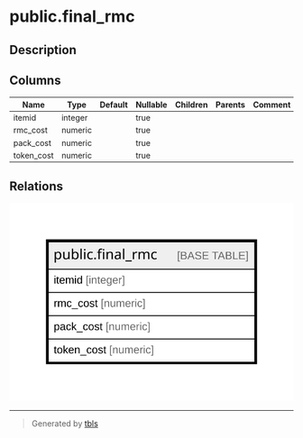 # public.final_rmc

## Description

## Columns

| Name | Type | Default | Nullable | Children | Parents | Comment |
| ---- | ---- | ------- | -------- | -------- | ------- | ------- |
| itemid | integer |  | true |  |  |  |
| rmc_cost | numeric |  | true |  |  |  |
| pack_cost | numeric |  | true |  |  |  |
| token_cost | numeric |  | true |  |  |  |

## Relations

![er](public.final_rmc.svg)

---

> Generated by [tbls](https://github.com/k1LoW/tbls)
